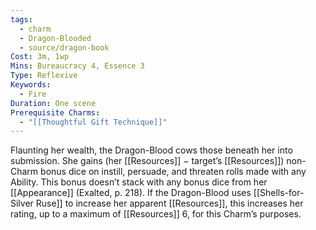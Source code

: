 ```yaml
---
tags:
  - charm
  - Dragon-Blooded
  - source/dragon-book
Cost: 3m, 1wp
Mins: Bureaucracy 4, Essence 3
Type: Reflexive
Keywords:
  - Fire
Duration: One scene
Prerequisite Charms:
  - "[[Thoughtful Gift Technique]]"
---
```

Flaunting her wealth, the Dragon-Blood cows those beneath her into submission. She gains (her [[Resources]] − target’s [[Resources]]) non-Charm bonus dice on instill, persuade, and threaten rolls made with any Ability. This bonus doesn’t stack with any bonus dice from her [[Appearance]] (Exalted, p. 218). If the Dragon-Blood uses [[Shells-for-Silver Ruse]] to increase her apparent [[Resources]], this increases her rating, up to a maximum of [[Resources]] 6, for this Charm’s purposes.